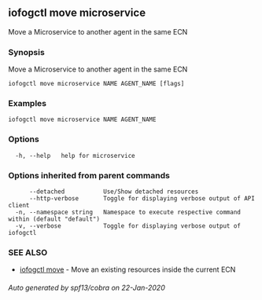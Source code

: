 ## iofogctl move microservice

Move a Microservice to another agent in the same ECN

### Synopsis

Move a Microservice to another agent in the same ECN

```
iofogctl move microservice NAME AGENT_NAME [flags]
```

### Examples

```
iofogctl move microservice NAME AGENT_NAME
```

### Options

```
  -h, --help   help for microservice
```

### Options inherited from parent commands

```
      --detached           Use/Show detached resources
      --http-verbose       Toggle for displaying verbose output of API client
  -n, --namespace string   Namespace to execute respective command within (default "default")
  -v, --verbose            Toggle for displaying verbose output of iofogctl
```

### SEE ALSO

* [iofogctl move](iofogctl_move.md)	 - Move an existing resources inside the current ECN

###### Auto generated by spf13/cobra on 22-Jan-2020
